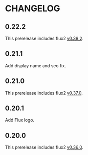 CHANGELOG
=========

## 0.22.2

This prerelease includes flux2 [v0.38.2](https://github.com/fluxcd/flux2/releases/tag/v0.38.2).

## 0.21.1

Add display name and seo fix.

## 0.21.0

This prerelease includes flux2 [v0.37.0](https://github.com/fluxcd/flux2/releases/tag/v0.37.0).

## 0.20.1

Add Flux logo.

## 0.20.0

This prerelease includes flux2 [v0.36.0](https://github.com/fluxcd/flux2/releases/tag/v0.36.0).
